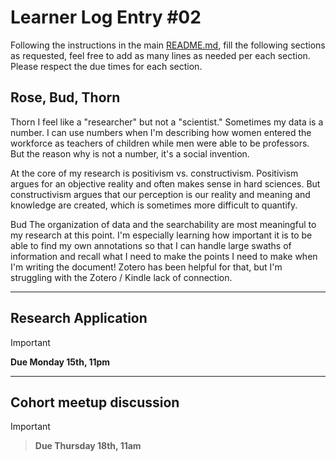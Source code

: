 # Learner Log Entry #02

Following the instructions in the main [README.md](README.md/#entries-instructions), fill the following sections as requested, feel free to add as many lines as needed per each section. Please respect the due times for each section.

## Rose, Bud, Thorn

Thorn
I feel like a "researcher" but not a "scientist." Sometimes my data is a number. I can use numbers when I'm describing how women entered the workforce as teachers of children while men were able to be professors. But the reason why is not a number, it's a social invention.

At the core of my research is positivism vs. constructivism. Positivism argues for an objective reality and often makes sense in hard sciences. But constructivism argues that our perception is our reality and meaning and knowledge are created, which is sometimes more difficult to quantify.

Bud
The organization of data and the searchability are most meaningful to my research at this point. I'm especially learning how important it is to be able to find my own annotations so that I can handle large swaths of information and recall what I need to make the points I need to make when I'm writing the document! Zotero has been helpful for that, but I'm struggling with the Zotero / Kindle lack of connection.

---

## Research Application

> [!IMPORTANT]
> **Due Monday 15th, 11pm**


---

## Cohort meetup discussion

> [!IMPORTANT]

> **Due Thursday 18th, 11am**
